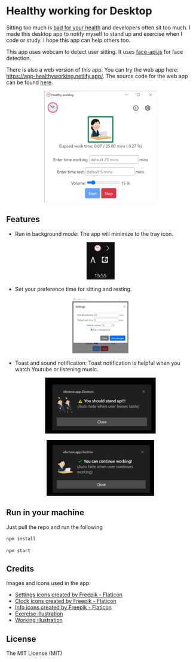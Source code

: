 Healthy working for Desktop
================================

Sitting too much is [bad for your health](https://mayocl.in/3p0takQ) and developers often sit too much. I made this desktop app to notify myself to stand up and exercise when I code or study. I hope this app can help others too.

This app uses webcam to detect user sitting. It uses [face-api.js](https://justadudewhohacks.github.io/face-api.js/docs/index.html) for face detection.

There is also a web version of this app. You can try the web app here: https://app-healthyworking.netlify.app/. The source code for the web app can be found [here](https://github.com/student158/healthy_working_web).

<p align="center">
   <img src="misc/application_screen.png" alt="application screenshot" width="300" height="300"/>
</p>

Features
---------

* Run in background mode: The app will minimize to the tray icon.

<p align="center">
<img src="misc/tray.png" alt="application screenshot" width="75" height="100"/>
</p>

* Set your preference time for sitting and resting.

<p align="center">
<img src="misc/settings.png" alt="settings pane" width="150" height="150"/>
</p>

* Toast and sound notification: Toast notification is helpful when you watch Youtube or listening music.

<p align="center">
<img src="misc/standup-noti.png" alt="toast notification notify user to stand up" width="auto" height="150"/>
</p>

<p align="center">
<img src="misc/canwork-noti.png" alt="toast notification notify user can continue working" width="auto" height="150"/>
</p>

Run in your machine
----------
Just pull the repo and run the following
```
npm install

npm start
```

Credits
---------
Images and icons used in the app:
<ul>
    <li><a href="https://www.flaticon.com/free-icons/settings" title="settings icons" target="_blank">Settings icons created by Freepik - Flaticon</a></li>
    <li><a href="https://www.flaticon.com/free-icons/clock" title="clock icons" target="_blank">Clock icons created by Freepik - Flaticon</a></li>
    <li><a href="https://www.flaticon.com/free-icons/info" title="info icons" target="_blank">Info icons created by Freepik - Flaticon</a></li>
    <li><a href="https://www.irasutoya.com/2018/11/blog-post_184.html" target="_blank">Exercise illustration</a></li>
    <li><a href="https://www.irasutoya.com/2013/10/blog-post_6464.html" target="_blank">Working illustration</a></li>
</ul>

License
---------

The MIT License (MIT)
